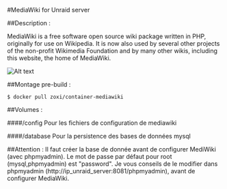#MediaWiki for Unraid server

##Description :

MediaWiki is a free software open source wiki package written in PHP, originally for use on Wikipedia. It is now also used by several other projects of the non-profit Wikimedia Foundation and by many other wikis, including this website, the home of MediaWiki.

![Alt text](http://upload.wikimedia.org/wikipedia/commons/0/01/MediaWiki-smaller-logo.png "")


##Montage pre-build :

```shell
$ docker pull zoxi/container-mediawiki
```


##Volumes :

####/config
Pour les fichiers de configuration de mediawiki

####/database
Pour la persistence des bases de données mysql



##Attention :
Il faut créer la base de donnée avant de configurer MediWiki (avec phpmyadmin).
Le mot de passe par défaut pour root (mysql,phpmyadmin) est "password".
Je vous conseils de le modifier dans phpmyadmin (http://ip_unraid_server:8081/phpmyadmin), avant de configurer MediaWiki.


